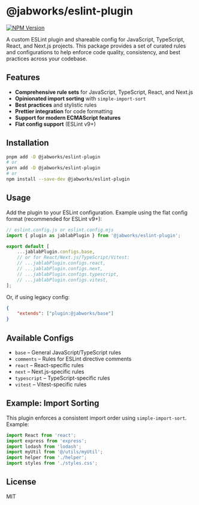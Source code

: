# @jabworks/eslint-plugin

[![NPM Version](https://img.shields.io/npm/v/%40jabworks%2Feslint-plugin?style=flat-square&logo=npm)](https://www.npmjs.com/package/@jabworks/eslint-plugin)

A custom ESLint plugin and shareable config for JavaScript, TypeScript, React, and Next.js projects. This package provides a set of curated rules and configurations to help enforce code quality, consistency, and best practices across your codebase.

## Features

- **Comprehensive rule sets** for JavaScript, TypeScript, React, and Next.js
- **Opinionated import sorting** with `simple-import-sort`
- **Best practices** and stylistic rules
- **Prettier integration** for code formatting
- **Support for modern ECMAScript features**
- **Flat config support** (ESLint v9+)

## Installation

```bash
pnpm add -D @jabworks/eslint-plugin
# or
yarn add -D @jabworks/eslint-plugin
# or
npm install --save-dev @jabworks/eslint-plugin
```

## Usage

Add the plugin to your ESLint configuration. Example using the flat config format (recommended for ESLint v9+):

```js
// eslint.config.js or eslint.config.mjs
import { plugin as jablabPlugin } from '@jabworks/eslint-plugin';

export default [
	...jablabPlugin.configs.base,
	// or for React/Next.js/TypeScript/Vitest:
	// ...jablabPlugin.configs.react,
	// ...jablabPlugin.configs.next,
	// ...jablabPlugin.configs.typescript,
	// ...jablabPlugin.configs.vitest,
];
```

Or, if using legacy config:

```json
{
	"extends": ["plugin:@jabworks/base"]
}
```

## Available Configs

- `base` – General JavaScript/TypeScript rules
- `comments` – Rules for ESLint directive comments
- `react` – React-specific rules
- `next` – Next.js-specific rules
- `typescript` – TypeScript-specific rules
- `vitest` – Vitest-specific rules

## Example: Import Sorting

This plugin enforces a consistent import order using `simple-import-sort`. Example:

```js
import React from 'react';
import express from 'express';
import lodash from 'lodash';
import myUtil from '@/utils/myUtil';
import helper from './helper';
import styles from './styles.css';
```

## License

MIT
